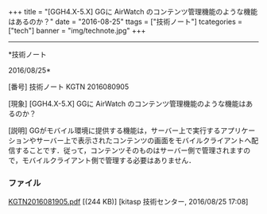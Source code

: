 ﻿+++
title = "[GGH4.X-5.X] GGに AirWatch のコンテンツ管理機能のような機能はあるのか？"
date = "2016-08-25"
ttags = ["技術ノート"]
tcategories = ["tech"]
banner = "img/technote.jpg"
+++

-----------------------------------------------------------------------------------------------------------------------------

*技術ノート

2016/08/25*


[番号]
技術ノート KGTN 2016080905

[現象]
[GGH4.X-5.X] GGに AirWatch
のコンテンツ管理機能のような機能はあるのか？

[説明]
GGがモバイル環境に提供する機能は，サーバー上で実行するアプリケーションやサーバー上で表示されたコンテンツの画面をモバイルクライアントへ配信することです．従って，コンテンツそのものはサーバー側で管理されますので，モバイルクライアント側で管理する必要はありません．


### ファイル

 
 


[KGTN2016081905.pdf](http://techreport.kitasp.net/attachments/download/2939/KGTN2016081905.pdf)
 [(244 KB)] [kitasp 技術センター, 2016/08/25
17:08]


 


 

